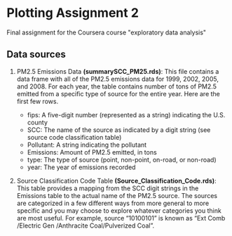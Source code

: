# Plotting Assignment 2
Final assignment for the Coursera course "exploratory data analysis"

## Data sources  
1. PM2.5 Emissions Data **(summarySCC_PM25.rds)**: This file contains a data frame with all of the PM2.5 emissions data for 1999, 2002, 2005, and 2008. For each year, the table contains number of tons of PM2.5 emitted from a specific type of source for the entire year. Here are the first few rows.  
    - fips: A five-digit number (represented as a string) indicating the U.S. county
    - SCC: The name of the source as indicated by a digit string (see source code classification table)
    - Pollutant: A string indicating the pollutant
    - Emissions: Amount of PM2.5 emitted, in tons
    - type: The type of source (point, non-point, on-road, or non-road)
    - year: The year of emissions recorded
  
2. Source Classification Code Table **(Source_Classification_Code.rds)**: This table provides a mapping from the SCC digit strings in the Emissions table to the actual name of the PM2.5 source. The sources are categorized in a few different ways from more general to more specific and you may choose to explore whatever categories you think are most useful. For example, source “10100101” is known as “Ext Comb /Electric Gen /Anthracite Coal/Pulverized Coal”.


